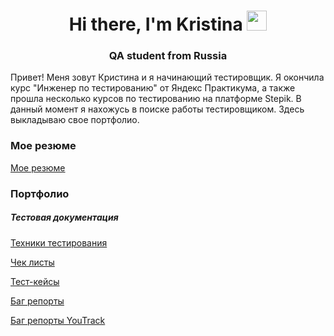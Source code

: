 <h1 align="center">Hi there, I'm Kristina
<img src="https://github.com/blackcater/blackcater/raw/main/images/Hi.gif" height="32"/></h1>
<h3 align="center">QA student from Russia</h3>
<p>Привет! Меня зовут Кристина и я начинающий тестировщик. Я окончила курс "Инженер по тестированию" от Яндекс Практикума, а также прошла несколько курсов по тестированию на платформе Stepik. В данный момент я нахожусь в поиске работы тестировщиком. Здесь выкладываю свое портфолио. </p>
<h3>Мое резюме</h3>
<p><a href="https://spb.hh.ru/resume/c05d57e7ff0ccb08e50039ed1f45797031466b">Мое резюме</a></p>
<h3>Портфолио</h3>
<h5>Тестовая документация</h5>
<p><a href="https://docs.google.com/spreadsheets/d/1BnpCVM0_kungm1fayrP86nz-LmFlIe4UCOcThpaq9q4/edit?usp=sharing">Техники тестирования</a></p>
<p><a href="https://docs.google.com/spreadsheets/d/18ly02ZycnZGOZR6Ex9GROQ6Vccsfqf5ntEAmk-dB3D0/edit?usp=sharing">Чек листы</a></p>
<p><a href="https://docs.google.com/spreadsheets/d/14RSJvijKodK_w-DSXof5n-9JIeyOfXKCd-l9Cl0eBDg/edit?usp=sharing">Тест-кейсы</a></p>
<p><a href="https://docs.google.com/spreadsheets/d/1C1J4TpLuv_4Wh9d-C1drFGHa9O4w-WI_4UkYJEUrQXE/edit?usp=sharing">Баг репорты</a></p>
<p><a href="https://kirnitskaiakir.youtrack.cloud/issues?q=%D1%82%D0%B5%D0%B3:%20%7BYandex%20Carshering%7D">Баг репорты YouTrack</a></p>
